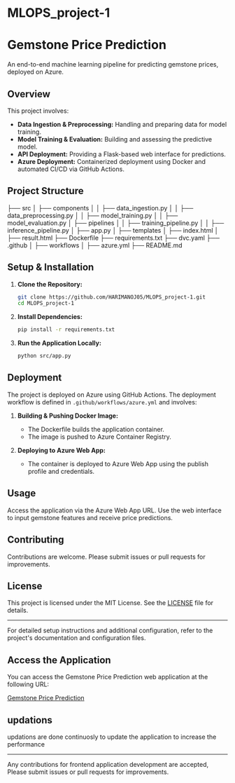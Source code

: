 # MLOPS_project-1

# Gemstone Price Prediction

An end-to-end machine learning pipeline for predicting gemstone prices, deployed on Azure.

## Overview

This project involves:
- **Data Ingestion & Preprocessing:** Handling and preparing data for model training.
- **Model Training & Evaluation:** Building and assessing the predictive model.
- **API Deployment:** Providing a Flask-based web interface for predictions.
- **Azure Deployment:** Containerized deployment using Docker and automated CI/CD via GitHub Actions.

## Project Structure

├── src │ ├── components │ │ ├── data_ingestion.py │ │ ├── data_preprocessing.py │ │ ├── model_training.py │ │ ├── model_evaluation.py │ ├── pipelines │ │ ├── training_pipeline.py │ │ ├── inference_pipeline.py │ ├── app.py │ ├── templates │ ├── index.html │ ├── result.html ├── Dockerfile ├── requirements.txt ├── dvc.yaml ├── .github │ ├── workflows │ ├── azure.yml ├── README.md


## Setup & Installation

1. **Clone the Repository:**
    ```bash
    git clone https://github.com/HARIMANOJ05/MLOPS_project-1.git
    cd MLOPS_project-1
    ```

2. **Install Dependencies:**
    ```bash
    pip install -r requirements.txt
    ```

3. **Run the Application Locally:**
    ```bash
    python src/app.py
    ```

## Deployment

The project is deployed on Azure using GitHub Actions. The deployment workflow is defined in `.github/workflows/azure.yml` and involves:

1. **Building & Pushing Docker Image:**
   - The Dockerfile builds the application container.
   - The image is pushed to Azure Container Registry.

2. **Deploying to Azure Web App:**
   - The container is deployed to Azure Web App using the publish profile and credentials.

## Usage

Access the application via the Azure Web App URL. Use the web interface to input gemstone features and receive price predictions.

## Contributing

Contributions are welcome. Please submit issues or pull requests for improvements.

## License

This project is licensed under the MIT License. See the [LICENSE](LICENSE) file for details.

---

For detailed setup instructions and additional configuration, refer to the project's documentation and configuration files.

## Access the Application

You can access the Gemstone Price Prediction web application at the following URL:

[Gemstone Price Prediction](https://gemstoneprice-e6bra6dkdjcfawh6.southindia-01.azurewebsites.net)

## updations

updations are done continuosly to update the application to increase the performance

---
Any contributions for frontend application development are accepted, Please submit issues or pull requests for improvements.
